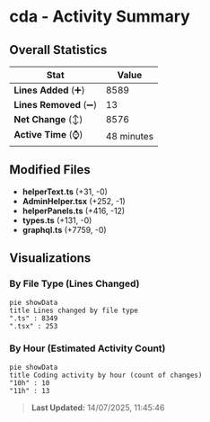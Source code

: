 # cda - Activity Summary 

## Overall Statistics

| Stat                   | Value                                                             |
| ---------------------- | ----------------------------------------------------------------- |
| **Lines Added** (➕)   | 8589                                          |
| **Lines Removed** (➖) | 13                                        |
| **Net Change** (↕)    | 8576                |
| **Active Time** (⌚)   | 48 minutes |


## Modified Files
- **helperText.ts** (+31, -0)
- **AdminHelper.tsx** (+252, -1)
- **helperPanels.ts** (+416, -12)
- **types.ts** (+131, -0)
- **graphql.ts** (+7759, -0)

## Visualizations

### By File Type (Lines Changed)

```mermaid
pie showData
title Lines changed by file type
".ts" : 8349
".tsx" : 253
```

### By Hour (Estimated Activity Count)

```mermaid
pie showData
title Coding activity by hour (count of changes)
"10h" : 10
"11h" : 13
```


> **Last Updated:** 14/07/2025, 11:45:46